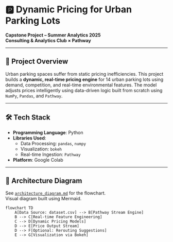 # 🅿️ Dynamic Pricing for Urban Parking Lots

**Capstone Project – Summer Analytics 2025**  
**Consulting & Analytics Club × Pathway**

---

## 📌 Project Overview

Urban parking spaces suffer from static pricing inefficiencies. This project builds a **dynamic, real-time pricing engine** for 14 urban parking lots using demand, competition, and real-time environmental features. The model adjusts prices intelligently using data-driven logic built from scratch using `NumPy`, `Pandas`, and `Pathway`.

---

## 🛠 Tech Stack

- **Programming Language**: Python
- **Libraries Used**:
  - Data Processing: `pandas`, `numpy`
  - Visualization: `bokeh`
  - Real-time Ingestion: `Pathway`
- **Platform**: Google Colab

---

## 🧠 Architecture Diagram

See [`architecture_diagram.md`](architecture_diagram.md) for the flowchart.  
Visual diagram built using Mermaid.

```mermaid
flowchart TD
    A[Data Source: dataset.csv] --> B[Pathway Stream Engine]
    B --> C[Real-time Feature Engineering]
    C --> D[Dynamic Pricing Models]
    D --> E[Price Output Stream]
    D --> F[Optional: Rerouting Suggestions]
    E --> G[Visualization via Bokeh]
